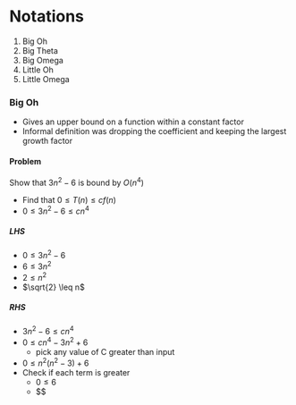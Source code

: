 # Notations
1. Big Oh 
2. Big Theta
3. Big Omega
4. Little Oh
5. Little Omega

### Big Oh
- Gives an upper bound on a function within a constant factor
- Informal definition was dropping the coefficient and keeping the largest growth factor
#### Problem
Show that $3n^{2}-6$ is bound by $O(n^4)$
- Find that $0 \leq T(n) \leq cf(n)$
- $0 \leq 3n^{2}-6 \leq cn^4$
##### LHS
- $0 \leq 3n^{2}-6$
- $6 \leq 3n^{2}$
- $2 \leq n^{2}$
- $\sqrt{2} \leq n$
##### RHS
- $3n^{2}-6 \leq cn^4$
- $0 \leq cn^{4}- 3n^{2}+6$
	- pick any value of C greater than input
- $0 \leq n^{2}(n^{2}-3)+6$
- Check if each term is greater
	- $0 \leq 6$
	- $\$